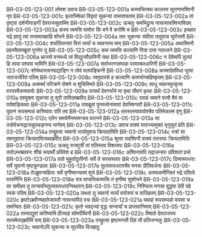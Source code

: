 BR-03-05-123-001	लोमश उवाच
BR-03-05-123-001a	कस्यचित्त्वथ कालस्य सुराणामश्विनौ नृप
BR-03-05-123-001c	कृताभिषेकां विवृतां सुकन्यां तामपश्यताम्
BR-03-05-123-002a	तां दृष्ट्वा दर्शनीयाङ्गीं देवराजसुतामिव
BR-03-05-123-002c	ऊचतुः समभिद्रुत्य नासत्यावश्विनाविदम्
BR-03-05-123-003a	कस्य त्वमसि वामोरु किं वने वै करोषि च
BR-03-05-123-003c	इच्छाव भद्रे ज्ञातुं त्वां तत्त्वमाख्याहि शोभने
BR-03-05-123-004a	ततः सुकन्या संवीता तावुवाच सुरोत्तमौ
BR-03-05-123-004c	शर्यातितनयां वित्तं भार्यां च च्यवनस्य माम्
BR-03-05-123-005a	अथाश्विनौ प्रहस्यैतामब्रूतां पुनरेव तु
BR-03-05-123-005c	कथं त्वमसि कल्याणि पित्रा दत्ता गताध्वने
BR-03-05-123-006a	भ्राजसे वनमध्ये त्वं विद्युत्सौदामिनी यथा
BR-03-05-123-006c	न देवेष्वपि तुल्यां हि त्वया पश्याव भामिनि
BR-03-05-123-007a	सर्वाभरणसम्पन्ना परमाम्बरधारिणी
BR-03-05-123-007c	शोभेथास्त्वनवद्याङ्गि न त्वेवं मलपङ्किनी
BR-03-05-123-008a	कस्मादेवंविधा भूत्वा जराजर्जरितं पतिम्
BR-03-05-123-008c	त्वमुपास्से ह कल्याणि कामभोगबहिष्कृतम्
BR-03-05-123-009a	असमर्थं परित्राणे पोषणे च शुचिस्मिते
BR-03-05-123-009c	साधु च्यवनमुत्सृज्य वरयस्वैकमावयोः
BR-03-05-123-009e	पत्यर्थं देवगर्भाभे मा वृथा यौवनं कृथाः
BR-03-05-123-010a	एवमुक्ता सुकन्या तु सुरौ ताविदमब्रवीत्
BR-03-05-123-010c	रताहं च्यवने पत्यौ मैवं मा पर्यशङ्किथाः
BR-03-05-123-011a	तावब्रूतां पुनस्त्वेनामावां देवभिषग्वरौ
BR-03-05-123-011c	युवानं रूपसम्पन्नं करिष्यावः पतिं तव
BR-03-05-123-012a	ततस्तस्यावयोश्चैव पतिमेकतमं वृणु
BR-03-05-123-012c	एतेन समयेनैनमामन्त्रय वरानने
BR-03-05-123-013a	सा तयोर्वचनाद्राजन्नुपसङ्गम्य भार्गवम्
BR-03-05-123-013c	उवाच वाक्यं यत्ताभ्यामुक्तं भृगुसुतं प्रति
BR-03-05-123-014a	तच्छ्रुत्वा च्यवनो भार्यामुवाच क्रियतामिति
BR-03-05-123-014c	भर्त्रा सा समनुज्ञाता क्रियतामित्यथाब्रवीत्
BR-03-05-123-015a	श्रुत्वा तदश्विनौ वाक्यं तत्तस्याः क्रियतामिति
BR-03-05-123-015c	ऊचतू राजपुत्रीं तां पतिस्तव विशत्वपः
BR-03-05-123-016a	ततोऽम्भश्च्यवनः शीघ्रं रूपार्थी प्रविवेश ह
BR-03-05-123-016c	अश्विनावपि तद्राजन्सरः प्रविशतां प्रभो
BR-03-05-123-017a	ततो मुहूर्तादुत्तीर्णाः सर्वे ते सरसस्ततः
BR-03-05-123-017c	दिव्यरूपधराः सर्वे युवानो मृष्टकुण्डलाः
BR-03-05-123-017e	तुल्यरूपधराश्चैव मनसः प्रीतिवर्धनाः
BR-03-05-123-018a	तेऽब्रुवन्सहिताः सर्वे वृणीष्वान्यतमं शुभे
BR-03-05-123-018c	अस्माकमीप्सितं भद्रे पतित्वे वरवर्णिनि
BR-03-05-123-018e	यत्र वाप्यभिकामासि तं वृणीष्व सुशोभने
BR-03-05-123-019a	सा समीक्ष्य तु तान्सर्वांस्तुल्यरूपधरान्स्थितान्
BR-03-05-123-019c	निश्चित्य मनसा बुद्ध्या देवी वव्रे स्वकं पतिम्
BR-03-05-123-020a	लब्ध्वा तु च्यवनो भार्यां वयोरूपं च वाञ्छितम्
BR-03-05-123-020c	हृष्टोऽब्रवीन्महातेजास्तौ नासत्याविदं वचः
BR-03-05-123-021a	यथाहं रूपसम्पन्नो वयसा च समन्वितः
BR-03-05-123-021c	कृतो भवद्भ्यां वृद्धः सन्भार्यां च प्राप्तवानिमाम्
BR-03-05-123-022a	तस्माद्युवां करिष्यामि प्रीत्याहं सोमपीथिनौ
BR-03-05-123-022c	मिषतो देवराजस्य सत्यमेतद्ब्रवीमि वाम्
BR-03-05-123-023a	तच्छ्रुत्वा हृष्टमनसौ दिवं तौ प्रतिजग्मतुः
BR-03-05-123-023c	च्यवनोऽपि सुकन्या च सुराविव विजह्रतुः
